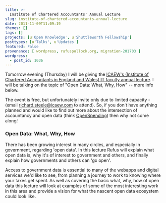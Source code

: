 ```yaml
---
title: >-
  Institute of Chartered Accountants' Annual Lecture
slug: institute-of-chartered-accountants-annual-lecture
date: 2011-11-09T11:09:19
themes: []
tags: []
projects: [u'Open Knowledge', u'Shuttleworth Fellowship']
posttypes: [u'Talks', u'Updates']
featured: False
provenance: [ wordpress, rufuspollock.org, migration-201703 ]
wordpress:
  - post_id: 1036
---
```


Tomorrow evening (Thursday) I will be giving the [ICAEW's (Institute of Chartered Accountants in England and Wales) IT faculty annual lecture][lecture]. I will be talking on the topic of "Open Data: What, Why, How" -- more info below.

The event is free, but unfortunately invite only due to limited capacity -(email richard.steele@icaew.com to attend). So, if you don't have anything planned and would like to find out more about the intersection of accountancy and open data (think [OpenSpending][]) then why not come along!

[lecture]: http://www.icaew.com/en/events/2011/november/titfsem111110-it-faculty-annual-lecture
[OpenSpending]: http://openspending.org/

### Open Data: What, Why, How

There has been growing interest in many circles, and especially in government, regarding 'open data'. In this lecture Rufus will explain what open data is, why it's of interest to government and others, and finally explain how governments and others can 'go open'.

Access to government data is essential to many of the webapps and digital services we'd like to see, from planning a journey to work to knowing where your taxes get spent. As well as covering the basic what, why, how of open data this lecture will look at examples of some of the most interesting work in this area and provide a vision for what the nascent open data ecosystem could look like.

